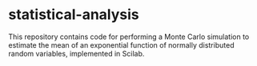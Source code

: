 # statistical-analysis

This repository contains code for performing a Monte Carlo simulation to estimate the mean of an exponential function of normally distributed random variables, implemented in Scilab.
